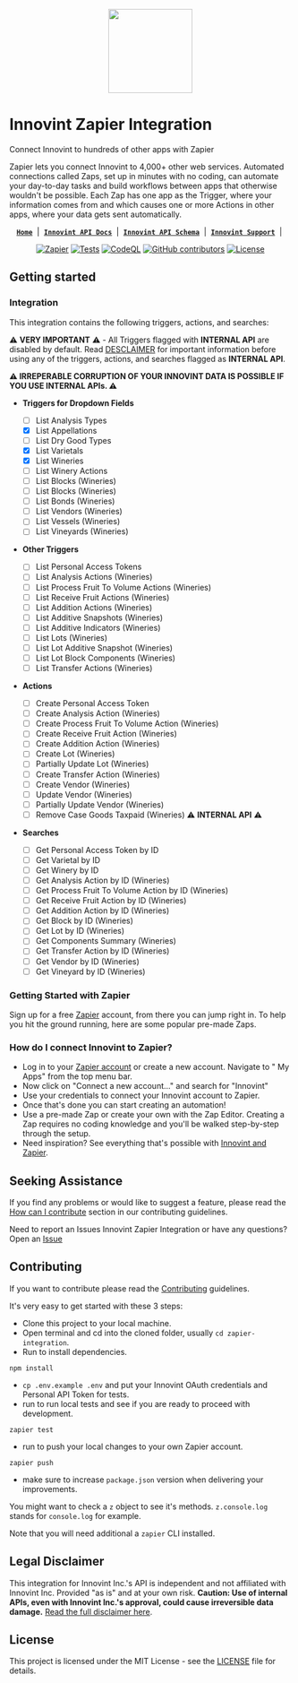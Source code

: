 <p style="text-align: center;">
  <picture>
    <source media="(prefers-color-scheme: dark)" srcset="https://www.innovint.us/wp-content/uploads/2021/02/cropped-innovint-icon-150x150.png">
    <source media="(prefers-color-scheme: light)" srcset="https://www.innovint.us/wp-content/uploads/2021/02/cropped-innovint-icon-150x150.png">
    <img width="150" height="150" alt="" src="[https://www.innovint.us/wp-content/uploads/2021/02/cropped-innovint-icon-150x150.png](https://innovint.us)">
  </picture>
</p>

# Innovint Zapier Integration

Connect Innovint to hundreds of other apps with Zapier

Zapier lets you connect Innovint to 4,000+ other web services. Automated connections called Zaps,
set up in minutes with no coding, can automate your day-to-day tasks and build workflows between
apps that otherwise wouldn't be possible.
Each Zap has one app as the Trigger, where your information comes from and which causes one or more
Actions in other apps, where your data gets sent automatically.

<div style="text-align: center;">

[**`Home`**](https://zapier.com/apps/Innovint/integrations) &nbsp;|&nbsp;
[**`Innovint API Docs`**](https://sutter.innovint.us/api/v1/docs/) &nbsp;|&nbsp;
[**`Innovint API Schema`**](https://sutter.innovint.us/api/v1/schema/) &nbsp;|&nbsp;
[**`Innovint Support`**](https://support.innovint.us/) &nbsp;|&nbsp;

</div>

<div style="text-align: center;">

<a href="https://zapier.com/apps/Innovint/integrations"><img src="https://img.shields.io/badge/dynamic/json?label=Zapier&amp;query=%24.version&amp;url=https%3A%2F%2Fraw.githubusercontent.com%2Fdanshome%2Fzapier-integration%2Fmain%2Fpackage.json&amp;logo=zapier" alt="Zapier"></a>
[![Tests](https://github.com/danshome/zapier-integration/actions/workflows/test.yml/badge.svg)](https://github.com/danshome/zapier-integration/actions/workflows/test.yml)
[![CodeQL](https://github.com/danshome/zapier-integration/actions/workflows/github-code-scanning/codeql/badge.svg)](https://github.com/danshome/zapier-integration/actions/workflows/github-code-scanning/codeql)
<a href="https://github.com/danshome/zapier-integration/graphs/contributors"><img src="https://img.shields.io/github/contributors/danshome/zapier-integration?cacheSeconds=10001" alt="GitHub contributors"></a>
<a href="https://github.com/danshome/zapier-integration/blob/master/LICENSE"><img src="https://img.shields.io/github/license/danshome/zapier-integration?cacheSeconds=3600" alt="License"></a>


</div>

## Getting started

### Integration

This integration contains the following triggers, actions, and searches:

:warning: **VERY IMPORTANT** :warning: - All Triggers flagged with **INTERNAL API** are disabled by default. Read [DESCLAIMER](https://github.com/danshome/zapier-integration/DISCLAIMER.md) for important information before using any of the triggers, actions, and searches flagged as **INTERNAL API**. 

**:warning: IRREPERABLE CORRUPTION OF YOUR INNOVINT DATA IS POSSIBLE IF YOU USE INTERNAL APIs. :warning:**

- **Triggers for Dropdown Fields**

  - [ ] List Analysis Types
  - [x] List Appellations
  - [ ] List Dry Good Types
  - [x] List Varietals
  - [x] List Wineries
  - [ ] List Winery Actions
  - [ ] List Blocks (Wineries)
  - [ ] List Blocks (Wineries)
  - [ ] List Bonds (Wineries)
  - [ ] List Vendors (Wineries)
  - [ ] List Vessels (Wineries)
  - [ ] List Vineyards (Wineries)

- **Other Triggers**

  - [ ] List Personal Access Tokens
  - [ ] List Analysis Actions (Wineries)
  - [ ] List Process Fruit To Volume Actions (Wineries)
  - [ ] List Receive Fruit Actions (Wineries)
  - [ ] List Addition Actions (Wineries)
  - [ ] List Additive Snapshots (Wineries)
  - [ ] List Additive Indicators (Wineries)
  - [ ] List Lots (Wineries)
  - [ ] List Lot Additive Snapshot (Wineries)
  - [ ] List Lot Block Components (Wineries)
  - [ ] List Transfer Actions (Wineries)

- **Actions**

  - [ ] Create Personal Access Token
  - [ ] Create Analysis Action (Wineries)
  - [ ] Create Process Fruit To Volume Action (Wineries)
  - [ ] Create Receive Fruit Action (Wineries)
  - [ ] Create Addition Action (Wineries)
  - [ ] Create Lot (Wineries)
  - [ ] Partially Update Lot (Wineries)
  - [ ] Create Transfer Action (Wineries)
  - [ ] Create Vendor (Wineries)
  - [ ] Update Vendor (Wineries)
  - [ ] Partially Update Vendor (Wineries)
  - [ ] Remove Case Goods Taxpaid (Wineries) :warning: **INTERNAL API** :warning:

- **Searches**
  
  - [ ] Get Personal Access Token by ID
  - [ ] Get Varietal by ID
  - [ ] Get Winery by ID
  - [ ] Get Analysis Action by ID (Wineries)
  - [ ] Get Process Fruit To Volume Action by ID (Wineries)
  - [ ] Get Receive Fruit Action by ID (Wineries)
  - [ ] Get Addition Action by ID (Wineries)
  - [ ] Get Block by ID (Wineries)
  - [ ] Get Lot by ID (Wineries)
  - [ ] Get Components Summary (Wineries)
  - [ ] Get Transfer Action by ID (Wineries)
  - [ ] Get Vendor by ID (Wineries)
  - [ ] Get Vineyard by ID (Wineries)

### Getting Started with Zapier

Sign up for a free [Zapier](https://zapier.com/) account, from there you
can jump right in. To help you hit the ground running, here are some popular pre-made Zaps.

### How do I connect Innovint to Zapier?

- Log in to your [Zapier account](https://zapier.com/sign-up) or create a new account. Navigate to "
  My Apps" from the top menu bar.
- Now click on "Connect a new account..." and search for "Innovint"
- Use your credentials to connect your Innovint account to Zapier.
- Once that's done you can start creating an automation!
- Use a pre-made Zap or create your own with the Zap Editor. Creating a Zap requires no coding
  knowledge and you'll be walked step-by-step through the setup.
- Need inspiration? See everything that's possible
  with [Innovint and Zapier](https://zapier.com/apps/Innovint/integrations).

## Seeking Assistance

If you find any problems or would like to suggest a feature, please read
the [How can I contribute](/CONTRIBUTING.md#how-can-i-contribute) section in our contributing
guidelines.

Need to report an Issues Innovint Zapier Integration or have any
questions? Open an [Issue](https://github.com/danshome/zapier-integration/issues)

## Contributing

If you want to contribute please read the [Contributing](/CONTRIBUTING.md) guidelines.

It's very easy to get started with these 3 steps:

- Clone this project to your local machine.
- Open terminal and cd into the cloned folder, usually `cd zapier-integration`.
- Run to install dependencies.

```shell
npm install
```

- `cp .env.example .env` and put your Innovint OAuth credentials and Personal API Token for tests.
- run to run local tests and see if you are ready to proceed with development.

```shell
zapier test
```

- run to push your local changes to your own Zapier account.

```shell
zapier push
```

- make sure to increase `package.json` version when delivering your improvements.

You might want to check a `z` object to see it's methods. `z.console.log` stands for `console.log`
for example.

Note that you will need additional a `zapier` CLI installed.

## Legal Disclaimer

This integration for Innovint Inc.'s API is independent and not affiliated with Innovint Inc.
Provided "as is" and at your own risk. **Caution: Use of internal APIs, even with Innovint Inc.'s
approval, could cause irreversible data damage.** [Read the full disclaimer here](./DISCLAIMERS.md).

## License

This project is licensed under the MIT License - see the [LICENSE](LICENSE) file for details.
